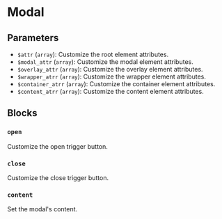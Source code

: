 # Modal <Badges :texts="badges" />

<script setup>
  import pkg from '@studiometa/ui/molecules/Modal/package.json';
  import appJsRaw from './app.js?raw';
  import appTransitionJsRaw from './app-transition.js?raw';
  import AppTwigRaw from './app.twig?raw';

  const badges = [`v${pkg.version}`, 'Twig', 'JS'];

  const stories = [
    {
      name: 'Simple',
      src: './story.html',
      files: [
        {
          label: 'app.twig',
          lang: 'twig',
          content: AppTwigRaw,
        },
        {
          label: 'app.js',
          lang: 'js',
          content: appJsRaw,
        }
      ],
    },
    {
      name: 'Transition',
      src: './story-transition.html',
      files: [
        {
          label: 'app.js',
          lang: 'js',
          content: appTransitionJsRaw,
        },
        {
          label: 'app.twig',
          lang: 'twig',
          content: AppTwigRaw,
        },
      ],
    },
  ];
</script>

<Stories :stories="stories" />

## Parameters

- `$attr` (`array`): Customize the root element attributes.
- `$modal_attr` (`array`): Customize the modal element attributes.
- `$overlay_attr` (`array`): Customize the overlay element attributes.
- `$wrapper_atrr` (`array`): Customize the wrapper element attributes.
- `$container_atrr` (`array`): Customize the container element attributes.
- `$content_atrr` (`array`): Customize the content element attributes.

## Blocks

### `open`

Customize the open trigger button.

### `close`

Customize the close trigger button.

### `content`

Set the modal's content.
